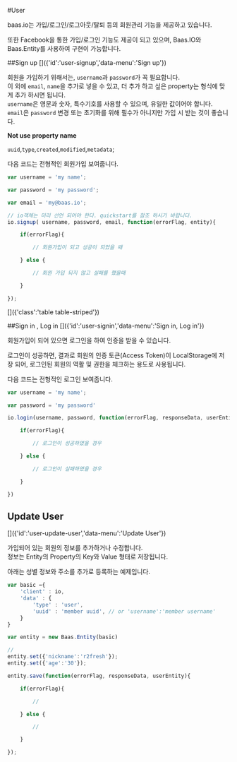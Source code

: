 #User
[]({'id':'user','data-menu':'User'})

baas.io는 가입/로그인/로그아웃/탈퇴 등의 회원관리 기능을 제공하고 있습니다.

또한 Facebook을 통한 가입/로그인 기능도 제공이 되고 있으며, Baas.IO와 Baas.Entity를 사용하여 구현이 가능합니다.

##Sign up
[]({'id':'user-signup','data-menu':'Sign up'})

회원을 가입하기 위해서는, `username`과 `password`가 꼭 필요합니다.  
이 외에 `email`, `name`을 추가로 넣을 수 있고, 더 추가 하고 싶은 property는 형식에 맞게 추가 하시면 됩니다.  
`username`은 영문과 숫자, 특수기호를 사용할 수 있으며, 유일한 값이어야 합니다.  
`email`은 `password` 변경 또는 초기화를 위해 필수가 아니지만 가입 시 받는 것이 좋습니다.

**Not use property name**

`uuid`,`type`,`created`,`modified`,`metadata`;

다음 코드는 전형적인 회원가입 보여줍니다.

```javascript
var username = 'my name';

var password = 'my password';

var email = 'my@baas.io';

// io객체는 미리 선언 되어야 한다. quickstart를 참조 하시기 바랍니다.
io.signup( username, password, email, function(errorFlag, entity){

	if(errorFlag){

		// 회원가입이 되고 성공이 되었을 때

	} else {

		// 회원 가입 되지 않고 실패를 했을때

	}

});
```

[]({'class':'table table-striped'})

##Sign in , Log in
[]({'id':'user-signin','data-menu':'Sign in, Log in'})

회원가입이 되어 있으면 로그인을 하여 인증을 받을 수 있습니다.

로그인이 성공하면, 결과로 회원의 인증 토큰(Access Token)이 LocalStorage에 저장 되어, 로그인된 회원의 역활 및 권한을 체크하는 용도로 사용됩니다.

다음 코드는 전형적인 로그인 보여줍니다.

```javascript
var username = 'my name';

var password = 'my password'

io.login(username, password, function(errorFlag, responseData, userEntity){

	if(errorFlag){

		// 로그인이 성공하였을 경우

	} else {

		// 로그인이 실패하였을 경우

	}

})
```

## Update User
[]({'id':'user-update-user','data-menu':'Update User'})

가입되어 있는 회원의 정보를 추가하거나 수정합니다.  
정보는 Entity의 Property의 Key와 Value 형태로 저장됩니다.

아래는 성별 정보와 주소를 추가로 등록하는 예제입니다.

```javascript
var basic ={
	'client' : io,
	'data' : {
		'type' : 'user',
		'uuid' : 'member uuid', // or 'username':'member username'
	}
}

var entity = new Baas.Entity(basic)

//
entity.set({'nickname':'r2fresh'});
entity.set({'age':'30'});

entity.save(function(errorFlag, responseData, userEntity){

	if(errorFlag){

		//

	} else {

		//

	}

});
```